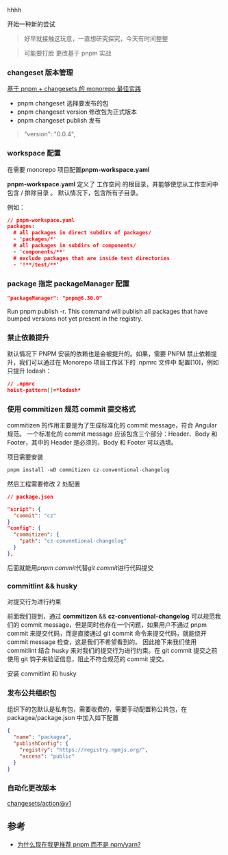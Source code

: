 hhhh

开始一种新的尝试

> 好早就接触这玩意，一直想研究探究，今天有时间整整

> 可能要打脸 更改基于 pnpm 实战

### changeset 版本管理

[基于 pnpm + changesets 的 monorepo 最佳实践](https://juejin.cn/post/7181409989670961207#heading-12)

- pnpm changeset 选择要发布的包
- pnpm changeset version 修改包为正式版本
- pnpm changeset publish 发布

> "version": "0.0.4",

### workspace 配置

在需要 monorepo 项目配置**pnpm-workspace.yaml**

**pnpm-workspace.yaml** 定义了 工作空间 的根目录，并能够使您从工作空间中包含 / 排除目录 。 默认情况下，包含所有子目录。

例如：

```json
// pnpm-workspace.yaml
packages:
  # all packages in direct subdirs of packages/
  - 'packages/*'
  # all packages in subdirs of components/
  - 'components/**'
  # exclude packages that are inside test directories
  - '!**/test/**'

```

### package 指定 packageManager 配置

```json
"packageManager": "pnpm@6.30.0"
```

Run pnpm publish -r. This command will publish all packages that have bumped versions not yet present in the registry.

### 禁止依赖提升

默认情况下 PNPM 安装的依赖也是会被提升的。如果，需要 PNPM 禁止依赖提升，我们可以通过在 Monorepo 项目工作区下的 .npmrc 文件中 配置[10]，例如只提升 lodash：

```json
// .npmrc
hoist-pattern[]=*lodash*
```

### 使用 commitizen 规范 commit 提交格式

commitizen 的作用主要是为了生成标准化的 commit message，符合 Angular 规范。
一个标准化的 commit message 应该包含三个部分：Header、Body 和 Footer，其中的 Header 是必须的，Body 和 Footer 可以选填。

项目需要安装

```js
pnpm install -wD commitizen cz-conventional-changelog
```

然后工程需要修改 2 处配置

```json
// package.json

"script": {
  "commit": "cz"
}
"config": {
  "commitizen": {
    "path": "cz-conventional-changelog"
  }
},
```

后面就能用*pnpm commit*代替*git commit*进行代码提交

### commitlint && husky

对提交行为进行约束

前面我们提到，通过 **commitizen** && **cz-conventional-changelog** 可以规范我们的 commit message，但是同时也存在一个问题，如果用户不通过 pnpm commit 来提交代码，而是直接通过 git commit 命令来提交代码，就能绕开 commit message 检查，这是我们不希望看到的。
因此接下来我们使用 commitlint 结合 husky 来对我们的提交行为进行约束。在 git commit 提交之前使用 git 钩子来验证信息，阻止不符合规范的 commit 提交。

安装 commitlint 和 husky

### 发布公共组织包

组织下的包默认是私有包，需要收费的，需要手动配置称公共包，在 packagea/package.json 中加入如下配置

```json
{
  "name": "packagea",
  "publishConfig": {
    "registry": "https://registry.npmjs.org/",
    "access": "public"
  }
}
```

### 自动化更改版本

[changesets/action@v1](https://github.com/changesets/action)

## 参考

- [为什么现在我更推荐 pnpm 而不是 npm/yarn?](https://mp.weixin.qq.com/s/h7MfgVfR4c9YxtO44C-lkg)
